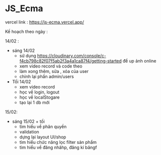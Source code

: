 # JS_Ecma
vercel link : https://js-ecma.vercel.app/


Kế hoạch theo ngày :

14/02 :
  - sáng 14/02
    + sử dụng https://cloudinary.com/console/c-f4cb798c82f07f5ab2f3a4a1ca87f4/getting-started để up ảnh online
    + xem video record và code theo 
    + làm xong thêm, sửa , xóa của user
    + chỉnh lại phần admin/users
  - Tối 14/02
    + xem video record
    + học về login, logout 
    + học về localStogare
    + tạo lại 1 db mới 


15/02:
  - sáng 15/02 + tối
     + tìm hiểu về phân quyền 
     + validation 
     + dựng lại layout UI/shop 
     + tìm hiểu chức năng lọc filter sản phẩm 
     + tìm hiểu về đăng nhâhp, đăng kí băngf 
